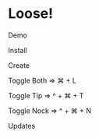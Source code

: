 # Loose!

Demo

Install

Create

Toggle Both => ⌘ + L

Toggle Tip  => ^ + ⌘ + T

Toggle Nock => ^ + ⌘ + N

Updates
